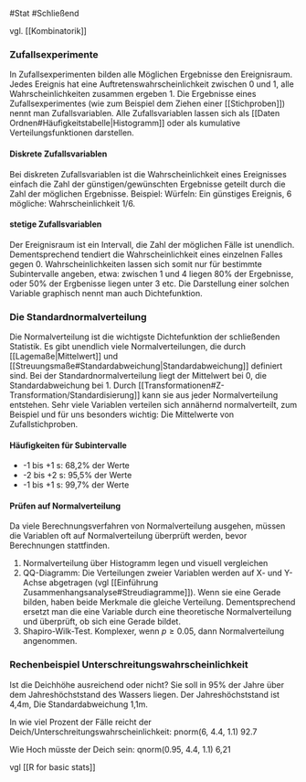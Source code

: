 #Stat #Schließend 

vgl. [[Kombinatorik]]

### Zufallsexperimente

In Zufallsexperimenten bilden alle Möglichen Ergebnisse den Ereignisraum. Jedes Ereignis hat eine Auftretenswahrscheinlichkeit zwischen 0 und 1, alle Wahrscheinlichkeiten zusammen ergeben 1. Die Ergebnisse eines Zufallsexperimentes (wie zum Beispiel dem Ziehen einer [[Stichproben]]) nennt man Zufallsvariablen.
Alle Zufallsvariablen lassen sich als [[Daten Ordnen#Häufigkeitstabelle|Histogramm]] oder als kumulative Verteilungsfunktionen darstellen.

#### Diskrete Zufallsvariablen

Bei diskreten Zufallsvariablen ist die Wahrscheinlichkeit eines Ereignisses einfach die Zahl der günstigen/gewünschten  Ergebnisse geteilt durch die Zahl der möglichen Ergebnisse. Beispiel: Würfeln: Ein günstiges Ereignis, 6 mögliche: Wahrscheinlichkeit 1/6.

#### stetige Zufallsvariablen

Der Ereignisraum ist ein Intervall, die Zahl der möglichen Fälle ist unendlich. Dementsprechend tendiert die Wahrscheinlichkeit eines einzelnen Falles gegen 0. Wahrscheinlichkeiten lassen sich somit nur für bestimmte Subintervalle angeben, etwa: zwischen 1 und 4 liegen 80% der Ergebnisse, oder 50% der Ergbenisse liegen unter 3 etc. Die Darstellung einer solchen Variable graphisch nennt man auch Dichtefunktion.

### Die Standardnormalverteilung

Die Normalverteilung ist die wichtigste Dichtefunktion der schließenden Statistik. Es gibt unendlich viele Normalverteilungen, die durch [[Lagemaße|Mittelwert]] und [[Streuungsmaße#Standardabweichung|Standardabweichung]] definiert sind. 
Bei der Standardnormalverteilung liegt der Mittelwert bei 0, die Standardabweichung bei 1. Durch [[Transformationen#Z-Transformation/Standardisierung]] kann sie aus jeder Normalverteilung entstehen. Sehr viele Variablen verteilen sich annähernd normalverteilt, zum Beispiel und für uns besonders wichtig: Die Mittelwerte von Zufallstichproben.

#### Häufigkeiten für Subintervalle

- -1 bis +1 s: 68,2% der Werte
- -2 bis +2 s: 95,5% der Werte
- -1 bis +1 s: 99,7% der Werte

#### Prüfen auf Normalverteilung

Da viele Berechnungsverfahren von Normalverteilung ausgehen, müssen die Variablen oft auf Normalverteilung überprüft werden, bevor Berechnungen stattfinden.

1. Normalverteilung über Histogramm legen und visuell vergleichen
2. QQ-Diagramm: Die Verteilungen zweier Variablen werden auf X- und Y-Achse abgetragen (vgl [[Einführung Zusammenhangsanalyse#Streudiagramme]]). Wenn sie eine Gerade bilden, haben beide Merkmale die gleiche Verteilung. Dementsprechend ersetzt man die eine Variable durch eine theoretische Normalverteilung und überprüft, ob sich eine Gerade bildet.
3. Shapiro-Wilk-Test. Komplexer, wenn $p\geq0.05$, dann Normalverteilung angenommen.

### Rechenbeispiel Unterschreitungswahrscheinlichkeit

Ist die Deichhöhe ausreichend oder nicht? Sie soll in 95% der Jahre über dem Jahreshöchststand des Wassers liegen.
Der Jahreshöchststand ist 4,4m, Die Standardabweichung 1,1m.

In wie viel Prozent der Fälle reicht der Deich/Unterschreitungswahrscheinlichkeit:
pnorm(6, 4.4, 1.1)
92.7

Wie Hoch müsste der Deich sein:
qnorm(0.95, 4.4, 1.1)
6,21

vgl [[R for basic stats]]